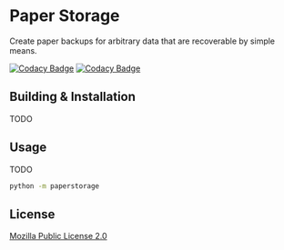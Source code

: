 # Paper Storage

Create paper backups for arbitrary data that are recoverable by simple means.

[![Codacy Badge](https://api.codacy.com/project/badge/Grade/e2215b5bf74e45d4a7bfb5eff5c41ba3)](https://app.codacy.com/gh/schroeding/paperstorage?utm_source=github.com&utm_medium=referral&utm_content=schroeding/paperstorage&utm_campaign=Badge_Grade) [![Codacy Badge](https://app.codacy.com/project/badge/Coverage/bd3aeab0a9d74e1183e7e5788ff13335)](https://www.codacy.com/gh/schroeding/paperstorage/dashboard?utm_source=github.com&utm_medium=referral&utm_content=schroeding/paperstorage&utm_campaign=Badge_Coverage)

## Building & Installation
TODO

## Usage

TODO
```bash
python -m paperstorage
```

## License

[Mozilla Public License 2.0](https://choosealicense.com/licenses/mpl-2.0/)
